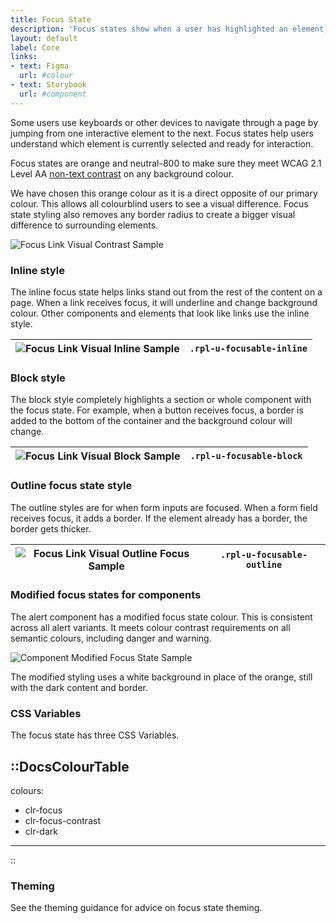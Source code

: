 ```yaml
---
title: Focus State
description: 'Focus states show when a user has highlighted an element, using an input method such as a keyboard or voice.'
layout: default
label: Core
links:
- text: Figma
  url: #colour
- text: Storybook
  url: #component
---
```


Some users use keyboards or other devices to navigate through a page by jumping from one interactive element to the next. Focus states help users understand which element is currently selected and ready for interaction.

Focus states are orange and neutral-800 to make sure they meet WCAG 2.1 Level AA [non-text contrast](https://www.w3.org/WAI/WCAG21/Understanding/non-text-contrast.html) on any background colour.

We have chosen this orange colour as it is a direct opposite of our primary colour. This allows all colourblind users to see a visual difference. Focus state styling also removes any border radius to create a bigger visual difference to surrounding elements.

![Focus Link Visual Contrast Sample](/assets/img/focus-link-visual.png)

### Inline style
The inline focus state helps links stand out from the rest of the content on a page. When a link receives focus, it will underline and change background colour. Other components and elements that look like links use the inline style. 

| ![Focus Link Visual Inline Sample](/assets/img/focus-inline-link.png) | `.rpl-u-focusable-inline` |
|-|-|

### Block style
The block style completely highlights a section or whole component with the focus state. For example, when a button receives focus, a border is added to the bottom of the container and the background colour will change. 

| ![Focus Link Visual Block Sample](/assets/img/focus-block-link.png) | `.rpl-u-focusable-block` |
|-|-|

### Outline focus state style
The outline styles are for when form inputs are focused. When a form field receives focus, it adds a border. If the element already has a border, the border gets thicker.

| ![Focus Link Visual Outline Focus Sample](/assets/img/focus-outline-state-style.png) | `.rpl-u-focusable-outline` |
|-|-|

### Modified focus states for components
The alert component has a modified focus state colour. This is consistent across all alert variants. It meets colour contrast requirements on all semantic colours, including danger and warning. 

![Component Modified Focus State Sample](/assets/img/focus-state-component.png)

The modified styling uses a white background in place of the orange, still with the dark content and border. 

### CSS Variables 
The focus state has three CSS Variables.

::DocsColourTable
---
colours:
  - clr-focus
  - clr-focus-contrast
  - clr-dark
---
::

### Theming
See the theming guidance for advice on focus state theming.
